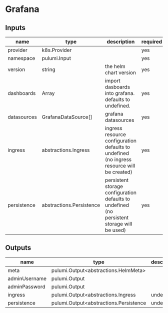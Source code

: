 # Grafana

## Inputs

| name        | type                     | description                                                                                 | required |
| ----------- | ------------------------ | ------------------------------------------------------------------------------------------- | -------- |
| provider    | k8s.Provider             |                                                                                             | yes      |
| namespace   | pulumi.Input<string>     |                                                                                             | yes      |
| version     | string                   | the helm chart version                                                                      | yes      |
| dashboards  | Array<GrafanaDashboard>  | import dasboards into grafana. defaults to undefined.                                       | yes      |
| datasources | GrafanaDataSource[]      | grafana datasources                                                                         | yes      |
| ingress     | abstractions.Ingress     | ingress resource configuration defaults to undefined (no ingress resource will be created)  | yes      |
| persistence | abstractions.Persistence | persistent storage configuration defaults to undefined (no persistent storage will be used) | yes      |

## Outputs

| name          | type                                                | description | required |
| ------------- | --------------------------------------------------- | ----------- | -------- |
| meta          | pulumi.Output<abstractions.HelmMeta>                |             | no       |
| adminUsername | pulumi.Output<string>                               |             | no       |
| adminPassword | pulumi.Output<string>                               |             | no       |
| ingress       | pulumi.Output<abstractions.Ingress | undefined>     |             | no       |
| persistence   | pulumi.Output<abstractions.Persistence | undefined> |             | no       |